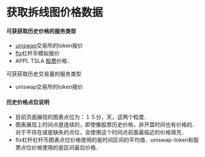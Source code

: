 # 获取拆线图价格数据

#### 可获获取历史价格的服务类型
- [uniswap](./cat/dex.md)交易所的token报价
- [ftx](./cat/ftx.md)杠杆币模拟报价
- APPL TSLA [股票](./cat/stock.md)价格．

可获获取历史交易量的服务类型
- uniswap交易所的token报价

#### 历史价格点位说明

- 目前页面展现的图表点位为：１５分，天，这两个粒度．
- 图表展现上时间点是连续的，即使像股票历史价格，非开盘时间也有价格的．对于不存在或是缺失的点位，会使用这个时间点前面最临近的价格填充．
- ftx杠杆杠杆币图表点位价格使用的是时间区间的平均值．uniswap-token和股票点位价格使用的是区间最后价格．